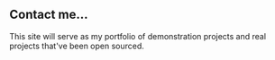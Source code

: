 ## Contact me...

[1.1]: http://i.imgur.com/tXSoThF.png (twitter icon with padding)
[2.1]: http://i.imgur.com/P3YfQoD.png (facebook icon with padding)
[3.1]: http://i.imgur.com/0o48UoR.png (github icon with padding)

This site will serve as my portfolio of demonstration projects and real projects that've been open sourced.

[1]: http://www.twitter.com/quintindk
[2]: http://www.facebook.com/quintindk
[3]: http://www.github.com/quintindk
